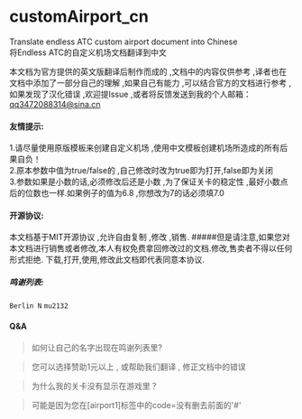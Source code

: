 # customAirport_cn
Translate endless ATC custom airport document into Chinese<br/>
将Endless ATC的自定义机场文档翻译到中文

本文档为官方提供的英文版翻译后制作而成的 ,文档中的内容仅供参考 ,译者也在文档中添加了一部分自己的理解 ,如果自己有能力 ,可以结合官方的文档进行参考 ,如果发现了汉化错误 ,欢迎提Issue ,或者将反馈发送到我的个人邮箱：qq3472088314@sina.cn

#### 友情提示:
1.请尽量使用原版模板来创建自定义机场 ,使用中文模板创建机场所造成的所有后果自负！<br/>
2.原本参数中值为true/false的 ,自己修改时改为true即为打开,false即为关闭<br/>
3.参数如果是小数的话,必须修改后还是小数 ,为了保证关卡的稳定性 ,最好小数点后的位数也一样.如果例子的值为6.8 ,你想改为7的话必须填7.0

#### 开源协议:
本文档基于MIT开源协议 ,允许自由复制 ,修改 ,销售.
#####但是请注意,如果您对本文档进行销售或者修改,本人有权免费拿回修改过的文档.修改,售卖者不得以任何形式拒绝.
下载,打开,使用,修改此文档即代表同意本协议.

##### 鸣谢列表:
`Berlin N` `mu2132`

#### Q&A
>如何让自己的名字出现在鸣谢列表里?

>您可以选择赞助1元以上 , 或帮助我们翻译 , 修正文档中的错误

>为什么我的关卡没有显示在游戏里？

>可能是因为您在[airport1]标签中的code=没有删去前面的'#'

